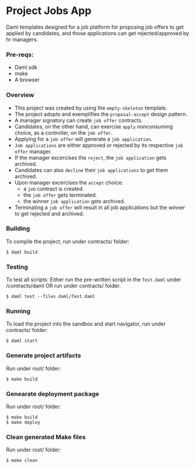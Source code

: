 # Project Jobs App
Daml templates designed for a job platform for proposing job offers to get applied by candidates, and those applications can get rejected/approved by hr managers.

### Pre-reqs: 

- Daml sdk 
- make 
- A browser

### Overview 
- This project was created by using the `empty-skeleton` template.
- The project adopts and exemplifies the `proposal-accept` design pattern.
- A manager signatory can create `job offer` contracts.
- Candidates, on the other hand, can exercise `apply` nonconsuming choice, as a controller, on the `job offer`.
- Applying for a `job offer` will generate a `job application`.
- `Job applications` are either approved or rejected by its respective `job offer` manager.
- If the manager excercises the `reject`, the `job application` gets archived.
- Candidates can also `decline` their `job applications` to get them archived.
- Upon manager excercises the `accept` choice:
  + a `job` contract is created.
  + the `job offer` gets terminated.
  + the winner `job application` gets archived.
- Terminating a `job offer` will result in all job applications but the winner to get rejected and archived.

### Building
To compile the project, run under contracts/ folder:
```
$ daml build
```

### Testing
To test all scripts:
Either run the pre-written script in the `Test.daml` under /contracts/daml OR run under contracts/ folder:
```
$ daml test --files daml/Test.daml
```

### Running
To load the project into the sandbox and start navigator, run under contracts/ folder:
```
$ daml start
```

### Generate project artifacts
Run under root/ folder:
```
$ make build
```

### Genearate deployment package
Run under root/ folder:
```
$ make build
$ make deploy
```

### Clean generated Make files
Run under root/ folder:
```
$ make clean
```
